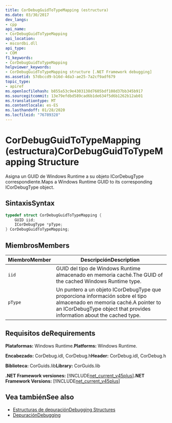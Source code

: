 ```yaml
---
title: CorDebugGuidToTypeMapping (estructura)
ms.date: 03/30/2017
dev_langs:
- cpp
api_name:
- CorDebugGuidToTypeMapping
api_location:
- mscordbi.dll
api_type:
- COM
f1_keywords:
- CorDebugGuidToTypeMapping
helpviewer_keywords:
- CorDebugGuidToTypeMapping structure [.NET Framework debugging]
ms.assetid: 57dbccd9-b16d-4da3-ae25-7a2cf9adf679
topic_type:
- apiref
ms.openlocfilehash: b855a53c9e4303138d7605bdf108d37bb345b917
ms.sourcegitcommit: 13e79efdbd589cad6b1de634f5d6b1262b12ab01
ms.translationtype: MT
ms.contentlocale: es-ES
ms.lasthandoff: 01/28/2020
ms.locfileid: "76789328"
---
```

# <a name="cordebugguidtotypemapping-structure"></a><span data-ttu-id="666c8-102">CorDebugGuidToTypeMapping (estructura)</span><span class="sxs-lookup"><span data-stu-id="666c8-102">CorDebugGuidToTypeMapping Structure</span></span>
<span data-ttu-id="666c8-103">Asigna un GUID de Windows Runtime a su objeto ICorDebugType correspondiente.</span><span class="sxs-lookup"><span data-stu-id="666c8-103">Maps a Windows Runtime GUID to its corresponding ICorDebugType object.</span></span>  
  
## <a name="syntax"></a><span data-ttu-id="666c8-104">Sintaxis</span><span class="sxs-lookup"><span data-stu-id="666c8-104">Syntax</span></span>  
  
```cpp
typedef struct CorDebugGuidToTypeMapping {  
    GUID iid;  
    ICorDebugType *pType;  
} CorDebugGuidToTypeMapping;  
```  
  
## <a name="members"></a><span data-ttu-id="666c8-105">Miembros</span><span class="sxs-lookup"><span data-stu-id="666c8-105">Members</span></span>  
  
|<span data-ttu-id="666c8-106">Miembro</span><span class="sxs-lookup"><span data-stu-id="666c8-106">Member</span></span>|<span data-ttu-id="666c8-107">Descripción</span><span class="sxs-lookup"><span data-stu-id="666c8-107">Description</span></span>|  
|------------|-----------------|  
|`iid`|<span data-ttu-id="666c8-108">GUID del tipo de Windows Runtime almacenado en memoria caché.</span><span class="sxs-lookup"><span data-stu-id="666c8-108">The GUID of the cached Windows Runtime type.</span></span>|  
|`pType`|<span data-ttu-id="666c8-109">Un puntero a un objeto ICorDebugType que proporciona información sobre el tipo almacenado en memoria caché.</span><span class="sxs-lookup"><span data-stu-id="666c8-109">A pointer to an ICorDebugType object that provides information about the cached type.</span></span>|  
  
## <a name="requirements"></a><span data-ttu-id="666c8-110">Requisitos de</span><span class="sxs-lookup"><span data-stu-id="666c8-110">Requirements</span></span>  
 <span data-ttu-id="666c8-111">**Plataformas:** Windows Runtime.</span><span class="sxs-lookup"><span data-stu-id="666c8-111">**Platforms:** Windows Runtime.</span></span>  
  
 <span data-ttu-id="666c8-112">**Encabezado:** CorDebug.idl, CorDebug.h</span><span class="sxs-lookup"><span data-stu-id="666c8-112">**Header:** CorDebug.idl, CorDebug.h</span></span>  
  
 <span data-ttu-id="666c8-113">**Biblioteca:** CorGuids.lib</span><span class="sxs-lookup"><span data-stu-id="666c8-113">**Library:** CorGuids.lib</span></span>  
  
 <span data-ttu-id="666c8-114">**.NET Framework versiones:** [!INCLUDE[net_current_v45plus](../../../../includes/net-current-v45plus-md.md)]</span><span class="sxs-lookup"><span data-stu-id="666c8-114">**.NET Framework Versions:** [!INCLUDE[net_current_v45plus](../../../../includes/net-current-v45plus-md.md)]</span></span>  
  
## <a name="see-also"></a><span data-ttu-id="666c8-115">Vea también</span><span class="sxs-lookup"><span data-stu-id="666c8-115">See also</span></span>

- [<span data-ttu-id="666c8-116">Estructuras de depuración</span><span class="sxs-lookup"><span data-stu-id="666c8-116">Debugging Structures</span></span>](debugging-structures.md)
- [<span data-ttu-id="666c8-117">Depuración</span><span class="sxs-lookup"><span data-stu-id="666c8-117">Debugging</span></span>](index.md)
